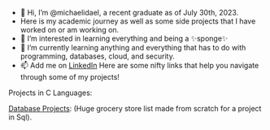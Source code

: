- 👋 Hi, I’m @michaelidael, a recent graduate as of July 30th, 2023.
- Here is my academic journey as well as some side projects that I have worked on or am working on. 
- 👀 I’m interested in learning everything and being a ✨sponge✨ 
- 🌱 I’m currently learning anything and everything that has to do with programming, databases, cloud, and security. 
- 📫 Add me on [LinkedIn](https://www.linkedin.com/in/michaelisoto/)
  Here are some nifty links that help you navigate through some of my projects!

Projects in C Languages:

[Database Projects](https://github.com/michaelidael/GroceryStoreDatabase/): (Huge grocery store list made from scratch for a project in Sql). 

<!---
michaelidael/michaelidael is a ✨ special ✨ repository because its `README.md` (this file) appears on your GitHub profile.
You can click the Preview link to take a look at your changes.
--->
